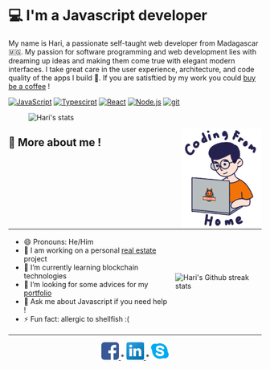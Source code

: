 <h1 class="title">💻 I'm a Javascript developer</h1>
<p class="introduction">My name is Hari, a passionate <span class="bold">self-taught</span> web developer from Madagascar 🇲🇬. My passion for software programming and web development lies with dreaming up ideas and making them come true with elegant modern interfaces. I take great care in the user experience, architecture, and code quality of the apps I build 🔨. If you are satisftied by my work you could <a href="https://www.buymeacoffee.com/harij" title="Buy me a coffee">buy be a coffee</a> !</p>
<p>
        <a href="https://developer.mozilla.org/en-US/docs/Web/JavaScript" target="_blank"> <img alt="JavaScript" height ="42px"  src="https://raw.githubusercontent.com/rahul-jha98/github_readme_icons/main/language_and_tools/square/javascript/javascript.svg"></a>
        <a href="https://www.typescriptlang.org/" target="_blank"><img alt="Typescirpt" height ="42px" src="https://raw.githubusercontent.com/rahul-jha98/github_readme_icons/main/language_and_tools/square/typescript/typescript.svg"></a>
        <a href="https://reactjs.org/" target="_blank"> <img alt="React" height ="42px" src="https://raw.githubusercontent.com/rahul-jha98/github_readme_icons/main/language_and_tools/square/react/react.svg"></a>
        <a href="https://nodejs.org" target="_blank"><img alt="Node.js" height ="42px" src="https://raw.githubusercontent.com/rahul-jha98/github_readme_icons/main/language_and_tools/square/node/node.svg"></a>
        <a href="https://git-scm.com/" target="_blank"> <img src="https://raw.githubusercontent.com/rahul-jha98/github_readme_icons/main/language_and_tools/square/git-scm/git-scm.svg" alt="git" height='42px'/> </a>
    </p>

<div class="about">
    <figure class="about__streak">
        <img src="https://github-readme-stats.vercel.app/api?username=Manjaka13&show_icons=true&theme=radical" alt="Hari's stats"/>
    </figure>
    <img class="about__coding-image" height="200px" align="right" src="./assets/codinghome.gif" alt="Coding from home" />
</div>

<h2>👋 More about me !</h2>
<table>
    <tr>
        <td>
            <ul class="info__list" align="left" style="display: inline-block" width="400px">
                <li class="info__item">😄 Pronouns: He/Him</li>
                <li class="info__item">🔭 I am working on a personal <a href="https://immo-mdg.vercel.app/" title="View the project">real estate</a> project</li>
                <li class="info__item">🌱 I’m currently learning blockchain technologies</li>
                <li class="info__item">🤔 I’m looking for some advices for my <a href="https://immo-mdg.vercel.app/" title="View my portfolio">portfolio</a></li>
                <li class="info__item">💬 Ask me about Javascript if you need help !</li>
                <li class="info__item">⚡ Fun fact: allergic to shellfish :(</li>
            </ul>
        </td>
        <td>
             <img style="display: inline-block" align="right" src="https://github-readme-streak-stats.herokuapp.com?user=manjaka13&amp;theme=leafy&amp;date_format=j%20M%5B%20Y%5D&amp;ring=047884&amp;sideNums=06ACBD&amp;dates=06ACBD&amp;currStreakNum=08E8FF&amp;currStreakLabel=08E8FF&amp;background=ffffff00&amp;hide_border=true" alt="Hari's Github streak stats" />
        </td>
    </tr>
</table>

<p align="center">
<a href="https://www.facebook.com/manjaka13" title="Tchat on facebook">
    <img class="social__facebook" alt="Facebook" src="./assets/facebook.png" width="35px" />
</a>
*
<a href="https://www.linkedin.com/in/harijaona-rajaonson/" title="Connect with LinkedIn">
    <img class="social__linkedin" alt="LinkedIn" src="./assets/linkedin.png" width="35px" />
</a>
*
<a href="https://join.skype.com/invite/zR6CMGRrgOPh" title="Talk on Skype">
    <img class="social__skype" alt="Skype" src="./assets/skype.png" width="35px" />
</a>
</p>
